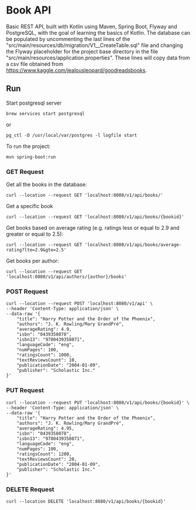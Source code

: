 # Book API

Basic REST API, built with Kotlin using Maven, Spring Boot, Flyway and PostgreSQL, with the goal of learning the basics of Kotlin. The database can be populated by uncommenting the last lines of the "src/main/resources/db/migration/V1__CreateTable.sql" file and changing the Flyway placeholder for the project base directory in the file "src/main/resources/application.properties". These lines will copy data from a csv file obtained from https://www.kaggle.com/jealousleopard/goodreadsbooks.

## Run 
Start postgresql server
```shell
brew services start postgresql
```

or

```shell
pg_ctl -D /usr/local/var/postgres -l logfile start
```

To run the project:

```
mvn spring-boot:run
```

### GET Request

Get all the books in the database:
```shell
curl --location --request GET 'localhost:8080/v1/api/books/'
```

Get a specific book
```shell
curl --location --request GET 'localhost:8080/v1/api/books/{bookid}'
```

Get books based on average rating (e.g. ratings less or equal to 2.9 and greater or equal to 2.5):
```shell
curl --location --request GET 'localhost:8080/v1/api/books/average-rating?lte=2.9&gte=2.5'
```

Get books per author:
```shell
curl --location --request GET 'localhost:8080/v1/api/authors/{author}/books'
```

### POST Request

```shell
curl --location --request POST 'localhost:8080/v1/api' \
--header 'Content-Type: application/json' \
--data-raw '{
    "title": "Harry Potter and the Order of the Phoenix",
    "authors": "J. K. Rowling/Mary GrandPré",
    "averageRating": 4.9,
    "isbn": "0439358078",
    "isbn13": "9780439358071",
    "languageCode": "eng",
    "numPages": 100,
    "ratingsCount": 1000,
    "textReviewsCount": 10,
    "publicationDate": "2004-01-09",
    "publisher": "Scholastic Inc."
}'
```

### PUT Request

```shell
curl --location --request PUT 'localhost:8080/v1/api/books/{bookid}' \                                                                                              
--header 'Content-Type: application/json' \
--data-raw '{
    "title": "Harry Potter and the Order of the Phoenix",
    "authors": "J. K. Rowling/Mary GrandPré",
    "averageRating": 4.95,
    "isbn": "0439358078",
    "isbn13": "9780439358071",
    "languageCode": "eng",
    "numPages": 100,
    "ratingsCount": 1200,
    "textReviewsCount": 20,
    "publicationDate": "2004-01-09",
    "publisher": "Scholastic Inc."
}'
```

### DELETE Request
```shell
curl --location DELETE 'localhost:8080/v1/api/books/{bookid}'
```
